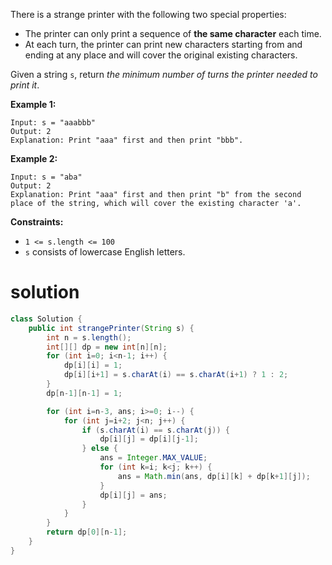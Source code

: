 There is a strange printer with the following two special properties:

- The printer can only print a sequence of **the same character** each time.
- At each turn, the printer can print new characters starting from and ending at any place and will cover the original existing characters.

Given a string `s`, return *the minimum number of turns the printer needed to print it*.

 

**Example 1:**

```
Input: s = "aaabbb"
Output: 2
Explanation: Print "aaa" first and then print "bbb".
```

**Example 2:**

```
Input: s = "aba"
Output: 2
Explanation: Print "aaa" first and then print "b" from the second place of the string, which will cover the existing character 'a'.
```

 

**Constraints:**

- `1 <= s.length <= 100`
- `s` consists of lowercase English letters.

# solution

```java
class Solution {
    public int strangePrinter(String s) {
        int n = s.length();
        int[][] dp = new int[n][n];
        for (int i=0; i<n-1; i++) {
            dp[i][i] = 1;
            dp[i][i+1] = s.charAt(i) == s.charAt(i+1) ? 1 : 2;
        }
        dp[n-1][n-1] = 1;

        for (int i=n-3, ans; i>=0; i--) {
            for (int j=i+2; j<n; j++) {
                if (s.charAt(i) == s.charAt(j)) {
                    dp[i][j] = dp[i][j-1];
                } else {
                    ans = Integer.MAX_VALUE;
                    for (int k=i; k<j; k++) {
                        ans = Math.min(ans, dp[i][k] + dp[k+1][j]);
                    }
                    dp[i][j] = ans;
                }
            }
        }
        return dp[0][n-1];
    }
}
```

